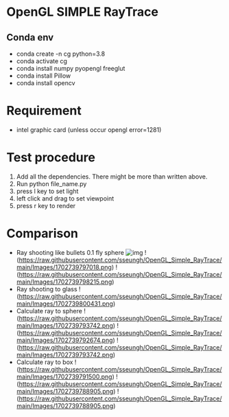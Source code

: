 # OpenGL SIMPLE RayTrace

## Conda env
- conda create -n cg python=3.8
- conda activate cg
- conda install numpy pyopengl freeglut
- conda install Pillow
- conda install opencv

# Requirement
- intel graphic card (unless occur opengl error=1281)

# Test procedure
1. Add all the dependencies. There might be more than written above.
2. Run python file_name.py
3. press l key to set light
4. left click and drag to set viewpoint
5. press r key to render

# Comparison
- Ray shooting like bullets 0.1 fly sphere
![img](https://raw.githubusercontent.com/sseungh/OpenGL_Simple_RayTrace/main/Images/1702739799305.png)
!(https://raw.githubusercontent.com/sseungh/OpenGL_Simple_RayTrace/main/Images/1702739797018.png)
!(https://raw.githubusercontent.com/sseungh/OpenGL_Simple_RayTrace/main/Images/1702739798215.png)
- Ray shooting to glass
!(https://raw.githubusercontent.com/sseungh/OpenGL_Simple_RayTrace/main/Images/1702739800431.png)
- Calculate ray to sphere
!(https://raw.githubusercontent.com/sseungh/OpenGL_Simple_RayTrace/main/Images/1702739793742.png)
!(https://raw.githubusercontent.com/sseungh/OpenGL_Simple_RayTrace/main/Images/1702739792674.png)
!(https://raw.githubusercontent.com/sseungh/OpenGL_Simple_RayTrace/main/Images/1702739793742.png)
- Calculate ray to box
!(https://raw.githubusercontent.com/sseungh/OpenGL_Simple_RayTrace/main/Images/1702739791500.png)
!(https://raw.githubusercontent.com/sseungh/OpenGL_Simple_RayTrace/main/Images/1702739788905.png)
!(https://raw.githubusercontent.com/sseungh/OpenGL_Simple_RayTrace/main/Images/1702739788905.png)
